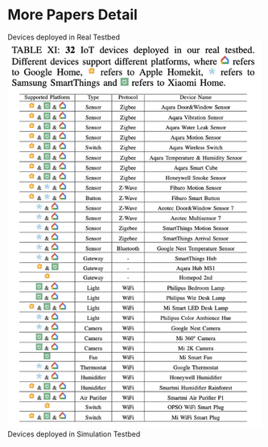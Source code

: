 # More Papers Detail
Devices deployed in Real Testbed
![Image text](https://github.com/colinLH/CP-IoT/blob/main/figure/real_testbed.png)
Devices deployed in Simulation Testbed 
